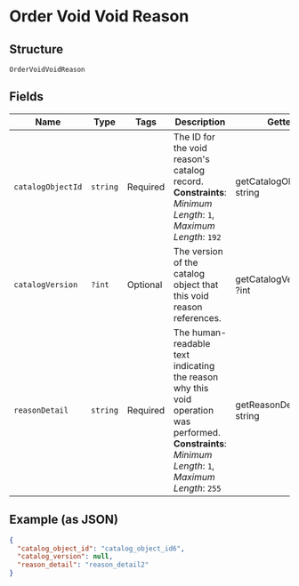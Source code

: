 
# Order Void Void Reason

## Structure

`OrderVoidVoidReason`

## Fields

| Name | Type | Tags | Description | Getter | Setter |
|  --- | --- | --- | --- | --- | --- |
| `catalogObjectId` | `string` | Required | The ID for the void reason's catalog record.<br>**Constraints**: *Minimum Length*: `1`, *Maximum Length*: `192` | getCatalogObjectId(): string | setCatalogObjectId(string catalogObjectId): void |
| `catalogVersion` | `?int` | Optional | The version of the catalog object that this void reason references. | getCatalogVersion(): ?int | setCatalogVersion(?int catalogVersion): void |
| `reasonDetail` | `string` | Required | The human-readable text indicating the reason why this void operation was performed.<br>**Constraints**: *Minimum Length*: `1`, *Maximum Length*: `255` | getReasonDetail(): string | setReasonDetail(string reasonDetail): void |

## Example (as JSON)

```json
{
  "catalog_object_id": "catalog_object_id6",
  "catalog_version": null,
  "reason_detail": "reason_detail2"
}
```

